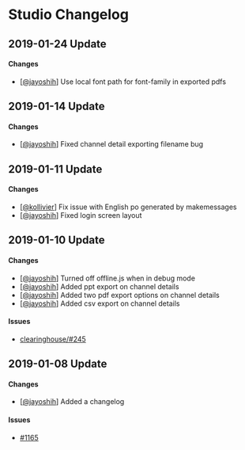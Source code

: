 # Studio Changelog

## 2019-01-24 Update
#### Changes
* [[@jayoshih](https://github.com/jayoshih)] Use local font path for font-family in exported pdfs


## 2019-01-14 Update
#### Changes
* [[@jayoshih](https://github.com/jayoshih)] Fixed channel detail exporting filename bug


## 2019-01-11 Update
#### Changes
* [[@kollivier](https://github.com/kollivier)] Fix issue with English po generated by makemessages
* [[@jayoshih](https://github.com/jayoshih)] Fixed login screen layout


## 2019-01-10 Update
#### Changes
* [[@jayoshih](https://github.com/jayoshih)] Turned off offline.js when in debug mode
* [[@jayoshih](https://github.com/jayoshih)] Added ppt export on channel details
* [[@jayoshih](https://github.com/jayoshih)] Added two pdf export options on channel details
* [[@jayoshih](https://github.com/jayoshih)] Added csv export on channel details

#### Issues
* [clearinghouse/#245](https://github.com/learningequality/clearinghouse/issues/245)


## 2019-01-08 Update
#### Changes
* [[@jayoshih](https://github.com/jayoshih)] Added a changelog

#### Issues
* [#1165](https://github.com/learningequality/studio/issues/1165)

